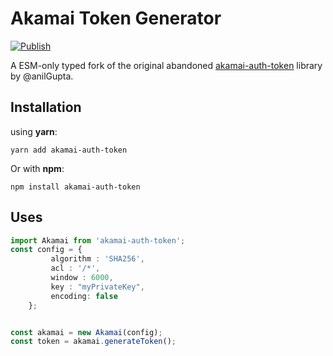 # Akamai Token Generator

[![Publish](https://github.com/danitt/akamai-token-generator/actions/workflows/master.yml/badge.svg)](https://github.com/danitt/akamai-token-generator/actions/workflows/master.yml)

A ESM-only typed fork of the original abandoned [akamai-auth-token](https://github.com/anilGupta/akamai-token-generator) library by @anilGupta.

## Installation

using **yarn**:

`yarn add akamai-auth-token`

Or with **npm**:

`npm install akamai-auth-token`

## Uses

```ts
import Akamai from 'akamai-auth-token';
const config = {
         algorithm : 'SHA256',
         acl : '/*',
         window : 6000,
         key : "myPrivateKey",
         encoding: false
    };


const akamai = new Akamai(config);
const token = akamai.generateToken();
```
